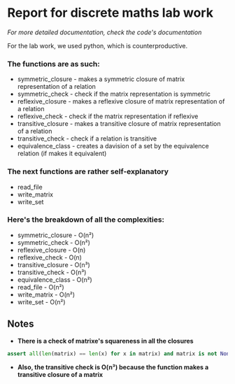 # Report for discrete maths lab work
*For more detailed documentation, check the code's documentation*

For the lab work, we used python, which is counterproductive.

### The functions are as such:
- symmetric_closure - makes a symmetric closure of matrix representation of a relation
- symmetric_check - check if the matrix representation is symmetric
- reflexive_closure - makes a reflexive closure of matrix representation of a relation
- reflexive_check - check if the matrix representation if reflexive
- transitive_closure - makes a transitive closure of matrix representation of a relation
- transitive_check - check if a relation is transitive
- equivalence_class - creates a davision of a set by the equivalence relation (if makes it equivalent)

### The next functions are rather self-explanatory
- read_file
- write_matrix
- write_set

### Here's the breakdown of all the complexities:
- symmetric_closure - O(n²)
- symmetric_check - O(n²)
- reflexive_closure - O(n)
- reflexive_check - O(n)
- transitive_closure - O(n³)
- transitive_check - O(n³)
- equivalence_class - O(n²)
- read_file - O(n²)
- write_matrix - O(n²)
- write_set - O(n²)

## Notes
- **There is a check of matrixe's squareness in all the closures**
```python
assert all(len(matrix) == len(x) for x in matrix) and matrix is not None
```
- **Also, the transitive check is O(n³) because the function makes a transitive closure of a matrix**
